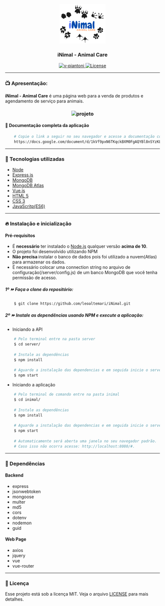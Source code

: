 
<h3 align="center">
    <img alt="logo" title="#logo" width="150px" src=".github/inimal_logo.jpeg">
</h3>

<h3 align="center">iNimal - Animal Care</h3>

<div align="center"> 

  <a href="https://www.linkedin.com/in/leonardo-altemari-008a8017b/">
    <img alt="v-piantoni" src="https://img.shields.io/badge/made%20by-Leonardo%20Altemari-brightgreen" />
  </a>

  <a href="https://github.com/leoaltemari/iNimal/blob/master/LICENSE">
    <img alt="License" src="https://img.shields.io/badge/license-MIT-brightgreen" />
  </a>

</div>

---

### 📺 Apresentação:

<strong>iNimal - Animal Care</strong> é uma página web para a venda de produtos e agendamento de serviço para animais.

<h3 align="center">
    <img alt="projeto" title="#demonstration" width="500px" src=".github/inimal_demonstration.gif">
</h3>

#### 📖 Documentação completa da aplicação

```sh
    # Copie o link a seguir no seu navegador e acesse a documentação completa(não há necessidade estar logado em uma conta gmail)
    https://docs.google.com/document/d/1kVf9pxN6TKqckBXM0FgAQYBl8nSYzKLNb7x_u3GaAmU/edit?usp=sharing
```

---

### 🚀 Tecnologias utilizadas

- [Node](https://nodejs.org/en/)
- [Express.js](https://expressjs.com/pt-br/)
- [MongoDB](https://www.mongodb.com/)
- [MongoDB Atlas](https://www.mongodb.com/cloud/atlas)
- [Vue.js](https://vuejs.org/)
- [HTML 5](https://developer.mozilla.org/pt-BR/docs/Web/HTML)
- [CSS 3](https://developer.mozilla.org/pt-BR/docs/Web/CSS)
- [JavaScritp(ES6)](https://www.javascript.com/)

---

### 🔥 Instalação e inicialização

#### Pré-requisitos

- É <strong>necessário</strong> ter instalado o [Node.js](https://nodejs.org/en/) qualquer versão <strong>acima de 10</strong>.
- O projeto foi desenvolvido utilizando NPM 
- <strong>Não precisa </strong>instalar o banco de dados pois foi utilizado a nuvem(Atlas) para armazenar os dados.
- É necessário colocar uma connection string no arquivo de configuração(/server/config.js) de um banco MongoDB que você tenha permissão de acesso.

##### 1º ⏩ Faça o clone do repositório:

```sh
    $ git clone https://github.com/leoaltemari/iNimal.git
```

##### 2º ⏩ Instale as dependências usando NPM e execute a aplicação:

- Iniciando a API

```sh
    # Pelo terminal entre na pasta server
    $ cd server/

    # Instale as dependências
    $ npm install

    # Aguarde a instalação das dependencias e em seguida inicie o server
    $ npm start
```

- Iniciando a aplicação

```sh
    # Pelo terminal de comando entre na pasta inimal
    $ cd inimal/

    # Instale as dependências
    $ npm install

    # Aguarde a instalação das dependencias e em seguida inicie o server
    $ npm start

    # Automaticamente será aberta uma janela no seu navegador padrão.
    # Caso isso não ocorra acesse: http://localhost:8080/#.
```

---

### 🔎 Dependências

#### Backend
- express
- jsonwebtoken
- mongoose
- multer
- md5
- cors
- dotenv
- nodemon
- guid

#### Web Page
- axios
- jquery
- vue
- vue-router
---

### 🔐 Licença

Esse projeto está sob a licença MIT. Veja o arquivo [LICENSE](LICENSE) para mais detalhes.